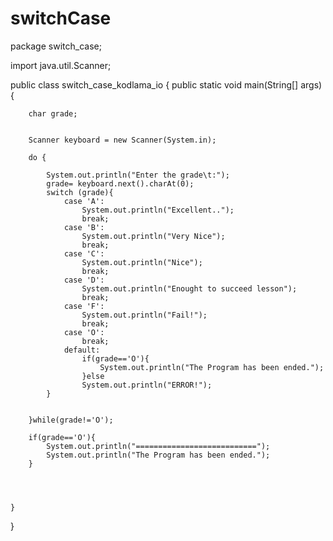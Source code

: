 # switchCase
package switch_case;

import java.util.Scanner;

public class switch_case_kodlama_io {
    public static void main(String[] args) {

        char grade;


        Scanner keyboard = new Scanner(System.in);

        do {

            System.out.println("Enter the grade\t:");
            grade= keyboard.next().charAt(0);
            switch (grade){
                case 'A':
                    System.out.println("Excellent..");
                    break;
                case 'B':
                    System.out.println("Very Nice");
                    break;
                case 'C':
                    System.out.println("Nice");
                    break;
                case 'D':
                    System.out.println("Enought to succeed lesson");
                    break;
                case 'F':
                    System.out.println("Fail!");
                    break;
                case 'O':
                    break;
                default:
                    if(grade=='O'){
                        System.out.println("The Program has been ended.");
                    }else
                    System.out.println("ERROR!");
            }


        }while(grade!='O');

        if(grade=='O'){
            System.out.println("===========================");
            System.out.println("The Program has been ended.");
        }




    }
}
